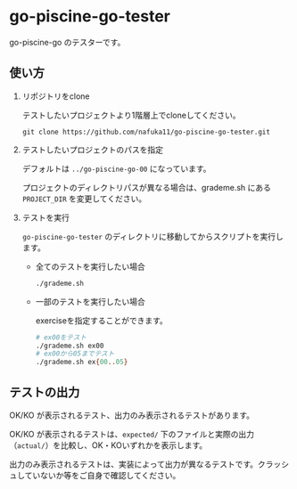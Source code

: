 # go-piscine-go-tester

go-piscine-go のテスターです。

## 使い方

1. リポジトリをclone

   テストしたいプロジェクトより1階層上でcloneしてください。

   ```
   git clone https://github.com/nafuka11/go-piscine-go-tester.git
   ```

1. テストしたいプロジェクトのパスを指定

   デフォルトは `../go-piscine-go-00` になっています。

   プロジェクトのディレクトリパスが異なる場合は、grademe.sh にある `PROJECT_DIR` を変更してください。

1. テストを実行

   `go-piscine-go-tester` のディレクトリに移動してからスクリプトを実行します。

   - 全てのテストを実行したい場合

     ```bash
     ./grademe.sh
     ```

   - 一部のテストを実行したい場合

     exerciseを指定することができます。

     ```bash
     # ex00をテスト
     ./grademe.sh ex00
     # ex00から05までテスト
     ./grademe.sh ex{00..05}
     ```

## テストの出力

OK/KO が表示されるテスト、出力のみ表示されるテストがあります。

OK/KO が表示されるテストは、`expected/` 下のファイルと実際の出力（`actual/`）を比較し、OK・KOいずれかを表示します。

出力のみ表示されるテストは、実装によって出力が異なるテストです。クラッシュしていないか等をご自身で確認してください。

